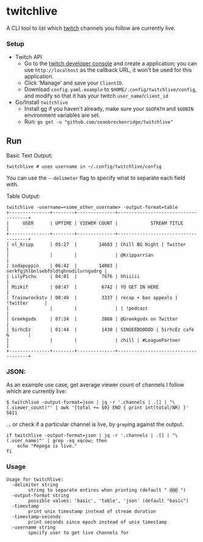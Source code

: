 # twitchlive

A CLI tool to list which [twitch](https://www.twitch.tv/) channels you follow are currently live.

### Setup

* Twitch API
    * Go to the [twitch developer console](https://dev.twitch.tv/console/apps) and create a application; you can use `http://localhost` as the callback URL, it won't be used for this application.
    * Click 'Manage' and save your `ClientID`.
    * Download `config.yaml.example` to `$HOME/.config/twitchlive/config`, and modify so that it has your twitch `user_name`/`client_id`
* Go/Install `twitchlive`
    * Install [go](https://golang.org/) if you haven't already, make sure your `$GOPATH` and `$GOBIN` environment variables are set.
    * Run: `go get -u "github.com/seanbreckenridge/twitchlive"`

## Run

Basic Text Output:

```
twitchlive # uses username in ~/.config/twitchlive/config
```

You can use the `--delimeter` flag to specify what to separate each field with.

Table Output:

```
twitchlive -username=<some_other_username> -output-format=table
+---------------+--------+--------------+-------------------------------------+
|     USER      | UPTIME | VIEWER COUNT |            STREAM TITLE             |
+---------------+--------+--------------+-------------------------------------+
| nl_Kripp      | 05:27  |        14683 | Chill BG Night | Twitter            |
|               |        |              | @Kripparrian                        |
| sodapoppin    | 06:42  |        14003 | serkfgjhlbnlsebfoldtghnodilurngudrg |
| LilyPichu     | 04:01  |         7676 | hhiiiii                             |
| Mizkif        | 08:47  |         6742 | YO GET IN HERE                      |
| Trainwreckstv | 00:49  |         3337 | recap + ban appeals | !twitter      |
|               |        |              | | !podcast                          |
| Greekgodx     | 07:34  |         2868 | @Greekgodx on Twitter               |
| SirhcEz       | 01:44  |         1430 | SINGEEDDDDDD | SirhcEz cafe &       |
|               |        |              | chill | #LeaguePartner              |
+---------------+--------+--------------+-------------------------------------+
```

### JSON:

As an example use case, get average viewer count of channels I follow which are currently live:

```
$ twitchlive -output-format=json | jq -r '.channels | .[] | "\(.viewer_count)"' | awk '{total += $0} END { print int(total/NR) }'
5611
```

... or check if a particular channel is live, by `grep`ing against the output.

```
if twitchlive -output-format=json | jq -r '.channels | .[] | "\(.user_name)"' | grep -xq xqcow; then
    echo "Pepega is live."
fi
```

### Usage

```
Usage for twitchlive:
  -delimiter string
    	string to separate entires when printing (default " @@@ ")
  -output-format string
    	possible values: 'basic', 'table', 'json' (default "basic")
  -timestamp
    	print unix timestamp instead of stream duration
  -timestamp-seconds
    	print seconds since epoch instead of unix timestamp
  -username string
    	specify user to get live channels for
```
